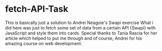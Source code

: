 # fetch-API-Task
This is basically just a solution to Andrei Neagoie's Swapi exercise 
What i did here was just to fetch some set of data from a certain API {Swapi} with JavaScript and style them into cards.
Special thanks to Tania Rascia for her article which helped to put me through and of course, Andrei for his amazing course on web development. 
